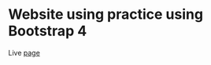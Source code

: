 # Website using practice using Bootstrap 4

Live <a href="https://ayush-asutkar.github.io/Front-End-Bootstrap/dist/" target="Live Page">page</a>